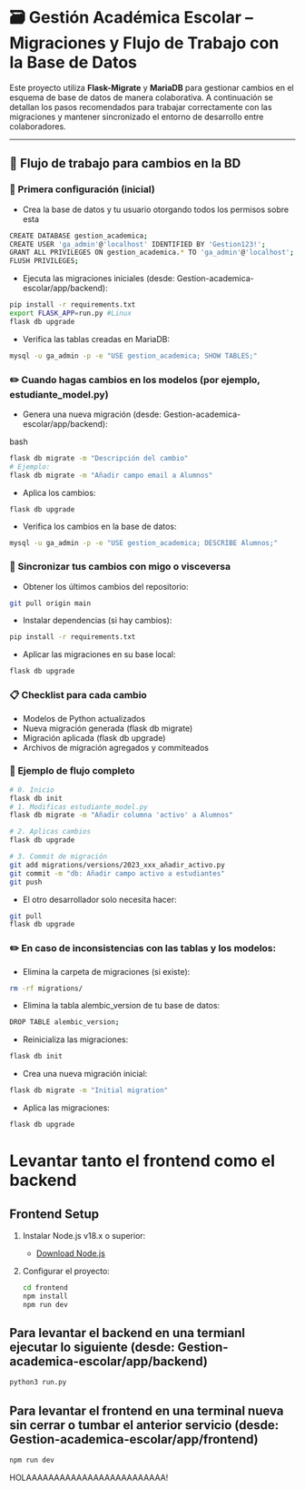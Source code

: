 # 🗃️ Gestión Académica Escolar – Migraciones y Flujo de Trabajo con la Base de Datos

Este proyecto utiliza **Flask-Migrate** y **MariaDB** para gestionar cambios en el esquema de base de datos de manera colaborativa. A continuación se detallan los pasos recomendados para trabajar correctamente con las migraciones y mantener sincronizado el entorno de desarrollo entre colaboradores.

---

## 🔄 Flujo de trabajo para cambios en la BD

### 🧱 Primera configuración (inicial)
- Crea la base de datos y tu usuario otorgando todos los permisos sobre esta
```bash
CREATE DATABASE gestion_academica;
CREATE USER 'ga_admin'@'localhost' IDENTIFIED BY 'Gestion123!';
GRANT ALL PRIVILEGES ON gestion_academica.* TO 'ga_admin'@'localhost';
FLUSH PRIVILEGES;
```

- Ejecuta las migraciones iniciales (desde: Gestion-academica-escolar/app/backend):

```bash
pip install -r requirements.txt
export FLASK_APP=run.py #Linux
flask db upgrade
```

- Verifica las tablas creadas en MariaDB:
```bash
mysql -u ga_admin -p -e "USE gestion_academica; SHOW TABLES;"
```

### ✏️ Cuando hagas cambios en los modelos (por ejemplo, estudiante_model.py)
- Genera una nueva migración (desde: Gestion-academica-escolar/app/backend):

bash
```bash
flask db migrate -m "Descripción del cambio"
# Ejemplo:
flask db migrate -m "Añadir campo email a Alumnos"
```

- Aplica los cambios:

```bash
flask db upgrade
```

- Verifica los cambios en la base de datos:

```bash
mysql -u ga_admin -p -e "USE gestion_academica; DESCRIBE Alumnos;"
```

### 👥 Sincronizar tus cambios con migo o visceversa

- Obtener los últimos cambios del repositorio:
```bash
git pull origin main
```
- Instalar dependencias (si hay cambios):
```bash
pip install -r requirements.txt
```

- Aplicar las migraciones en su base local:
```bash
flask db upgrade
```

### 📋 Checklist para cada cambio
 - Modelos de Python actualizados
 - Nueva migración generada (flask db migrate)
 - Migración aplicada (flask db upgrade)
 - Archivos de migración agregados y commiteados
 
### 🧪 Ejemplo de flujo completo
```bash
# 0. Inicio
flask db init
# 1. Modificas estudiante_model.py
flask db migrate -m "Añadir columna 'activo' a Alumnos"

# 2. Aplicas cambios
flask db upgrade

# 3. Commit de migración
git add migrations/versions/2023_xxx_añadir_activo.py
git commit -m "db: Añadir campo activo a estudiantes"
git push
```

- El otro desarrollador solo necesita hacer:
```bash
git pull
flask db upgrade
```
### ✏️ En caso de inconsistencias con las tablas y los modelos:
- Elimina la carpeta de migraciones (si existe):
```bash
rm -rf migrations/
```
- Elimina la tabla alembic_version de tu base de datos:
```bash
DROP TABLE alembic_version;
```
- Reinicializa las migraciones:
```bash
flask db init
```
- Crea una nueva migración inicial:
```bash
flask db migrate -m "Initial migration"
```
- Aplica las migraciones:
```bash
flask db upgrade
```

# Levantar tanto el frontend como el backend
## Frontend Setup
1. Instalar Node.js v18.x o superior:
   - [Download Node.js](https://nodejs.org/)

2. Configurar el proyecto:
   ```bash
   cd frontend
   npm install
   npm run dev
   ```
   
## Para levantar el backend en una termianl ejecutar lo siguiente (desde: Gestion-academica-escolar/app/backend)
```bash
python3 run.py
```
## Para levantar el frontend en una terminal nueva sin cerrar o tumbar el anterior servicio (desde: Gestion-academica-escolar/app/frontend)
```bash
npm run dev
```


HOLAAAAAAAAAAAAAAAAAAAAAAAAA!